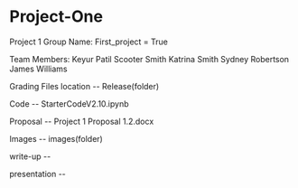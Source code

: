 # Project-One
Project 1 
Group Name: 
First_project = True


Team Members: 
Keyur Patil
Scooter Smith
Katrina Smith
Sydney Robertson
James Williams


Grading Files location -- Release(folder)

Code -- StarterCodeV2.10.ipynb


Proposal -- Project 1 Proposal 1.2.docx


Images -- images(folder)


write-up --


presentation --

